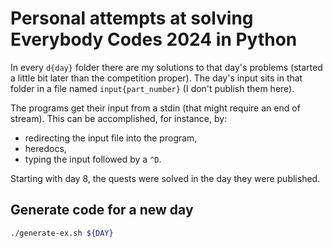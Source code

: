 # Personal attempts at solving Everybody Codes 2024 in Python

In every `d{day}` folder there are my solutions to that day's problems (started a little bit later than the competition proper).
The day's input sits in that folder in a file named `input{part_number}` (I don't publish them here).

The programs get their input from a stdin (that might require an end of stream).
This can be accomplished, for instance, by:

- redirecting the input file into the program,
- heredocs,
- typing the input followed by a `^D`.

Starting with day 8, the quests were solved in the day they were published.

## Generate code for a new day
```sh
./generate-ex.sh ${DAY}
```
